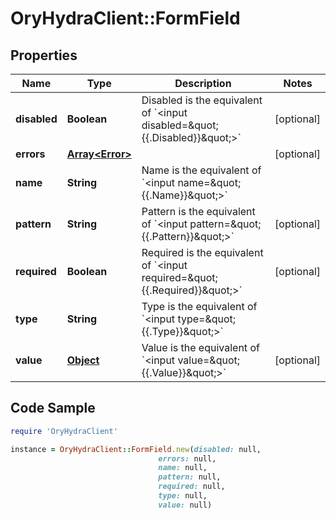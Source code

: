 # OryHydraClient::FormField

## Properties

Name | Type | Description | Notes
------------ | ------------- | ------------- | -------------
**disabled** | **Boolean** | Disabled is the equivalent of &#x60;&lt;input disabled&#x3D;\&quot;{{.Disabled}}\&quot;&gt;&#x60; | [optional] 
**errors** | [**Array&lt;Error&gt;**](Error.md) |  | [optional] 
**name** | **String** | Name is the equivalent of &#x60;&lt;input name&#x3D;\&quot;{{.Name}}\&quot;&gt;&#x60; | 
**pattern** | **String** | Pattern is the equivalent of &#x60;&lt;input pattern&#x3D;\&quot;{{.Pattern}}\&quot;&gt;&#x60; | [optional] 
**required** | **Boolean** | Required is the equivalent of &#x60;&lt;input required&#x3D;\&quot;{{.Required}}\&quot;&gt;&#x60; | [optional] 
**type** | **String** | Type is the equivalent of &#x60;&lt;input type&#x3D;\&quot;{{.Type}}\&quot;&gt;&#x60; | 
**value** | [**Object**](.md) | Value is the equivalent of &#x60;&lt;input value&#x3D;\&quot;{{.Value}}\&quot;&gt;&#x60; | [optional] 

## Code Sample

```ruby
require 'OryHydraClient'

instance = OryHydraClient::FormField.new(disabled: null,
                                 errors: null,
                                 name: null,
                                 pattern: null,
                                 required: null,
                                 type: null,
                                 value: null)
```


